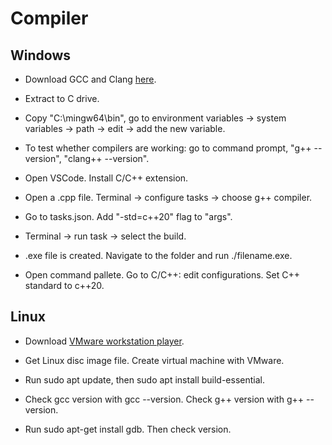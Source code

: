 # Compiler

## Windows

- Download GCC and Clang [here](https://winlibs.com/).

- Extract to C drive.

- Copy "C:\mingw64\bin", go to environment variables -> system variables -> path -> edit -> add the new variable.

- To test whether compilers are working: go to command prompt, "g++ --version", "clang++ --version".

- Open VSCode. Install C/C++ extension.

- Open a .cpp file. Terminal -> configure tasks -> choose g++ compiler.

- Go to tasks.json. Add "-std=c++20" flag to "args".

- Terminal -> run task -> select the build.

- .exe file is created. Navigate to the folder and run ./filename.exe.

- Open command pallete. Go to C/C++: edit configurations. Set C++ standard to c++20.

## Linux

- Download [VMware workstation player](https://www.vmware.com/products/workstation-player/workstation-player-evaluation.html).

- Get Linux disc image file. Create virtual machine with VMware.

- Run sudo apt update, then sudo apt install build-essential.

- Check gcc version with gcc --version. Check g++ version with g++ --version.

- Run sudo apt-get install gdb. Then check version.
